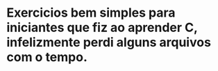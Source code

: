 # Exercicios bem simples para iniciantes que fiz ao aprender C, infelizmente perdi alguns arquivos com o tempo.
